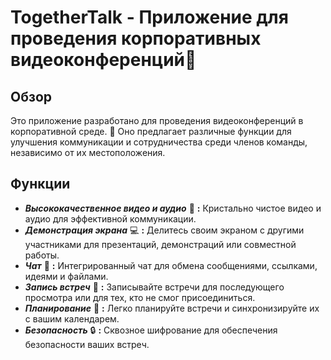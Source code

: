 # TogetherTalk - Приложение для проведения корпоративных видеоконференций🎥

## Обзор
Это приложение разработано для проведения видеоконференций в корпоративной среде. 🚀
Оно предлагает различные функции для улучшения коммуникации и сотрудничества среди членов команды, независимо от их местоположения.

## Функции
- ***Высококачественное видео и аудио*** 🌟 **:** Кристально чистое видео и аудио для эффективной коммуникации.
- ***Демонстрация экрана*** 💻 **:** Делитесь своим экраном с другими участниками для презентаций, демонстраций или совместной работы.
- ***Чат*** 💬 **:** Интегрированный чат для обмена сообщениями, ссылками, идеями и файлами.
- ***Запись встреч*** 🎥 **:** Записывайте встречи для последующего просмотра или для тех, кто не смог присоединиться.
- ***Планирование*** 📅 **:** Легко планируйте встречи и синхронизируйте их с вашим календарем.
- ***Безопасность*** 🔒 **:** Сквозное шифрование для обеспечения безопасности ваших встреч.
